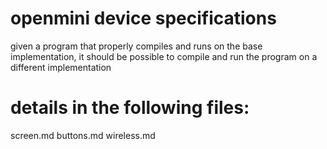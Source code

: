 # openmini device specifications

given a program that properly compiles and runs on the base implementation, it should be possible to compile and run the program on a different implementation

# details in the following files:

screen.md
buttons.md
wireless.md